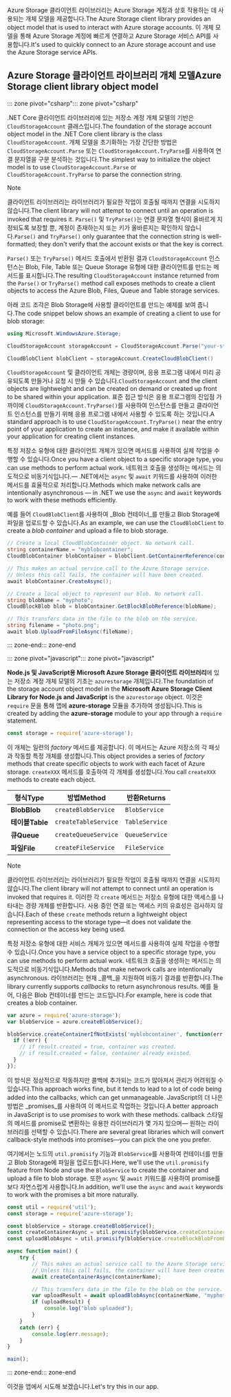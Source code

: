 <span data-ttu-id="44a96-101">Azure Storage 클라이언트 라이브러리는 Azure Storage 계정과 상호 작용하는 데 사용되는 개체 모델을 제공합니다.</span><span class="sxs-lookup"><span data-stu-id="44a96-101">The Azure Storage client library provides an object model that is used to interact with Azure storage accounts.</span></span> <span data-ttu-id="44a96-102">이 개체 모델을 통해 Azure Storage 계정에 빠르게 연결하고 Azure Storage 서비스 API를 사용합니다.</span><span class="sxs-lookup"><span data-stu-id="44a96-102">It's used to quickly connect to an Azure storage account and use the Azure Storage service APIs.</span></span> 

## <a name="azure-storage-client-library-object-model"></a><span data-ttu-id="44a96-103">Azure Storage 클라이언트 라이브러리 개체 모델</span><span class="sxs-lookup"><span data-stu-id="44a96-103">Azure Storage client library object model</span></span>

<span data-ttu-id="44a96-104">::: zone pivot="csharp"</span><span class="sxs-lookup"><span data-stu-id="44a96-104">::: zone pivot="csharp"</span></span>

<span data-ttu-id="44a96-105">.NET Core 클라이언트 라이브러리에 있는 저장소 계정 개체 모델의 기반은 `CloudStorageAccount` 클래스입니다.</span><span class="sxs-lookup"><span data-stu-id="44a96-105">The foundation of the storage account object model in the .NET Core client library is the class `CloudStorageAccount`.</span></span> <span data-ttu-id="44a96-106">개체 모델을 초기화하는 가장 간단한 방법은 `CloudStorageAccount.Parse` 또는 `CloudStorageAccount.TryParse`를 사용하여 연결 문자열을 구문 분석하는 것입니다.</span><span class="sxs-lookup"><span data-stu-id="44a96-106">The simplest way to initialize the object model is to use `CloudStorageAccount.Parse` or `CloudStorageAccount.TryParse` to parse the connection string.</span></span>

> [!NOTE]
> <span data-ttu-id="44a96-107">클라이언트 라이브러리는 라이브러리가 필요한 작업이 호출될 때까지 연결을 시도하지 않습니다.</span><span class="sxs-lookup"><span data-stu-id="44a96-107">The client library will not attempt to connect until an operation is invoked that requires it.</span></span> <span data-ttu-id="44a96-108">`Parse()` 및 `TryParse()`는 연결 문자열 형식이 올바르게 지정되도록 보장할 뿐, 계정이 존재하는지 또는 키가 올바른지는 확인하지 않습니다.</span><span class="sxs-lookup"><span data-stu-id="44a96-108">`Parse()` and `TryParse()` only guarantee that the connection string is well-formatted; they don't verify that the account exists or that the key is correct.</span></span> 

<span data-ttu-id="44a96-109">`Parse()` 또는 `TryParse()` 메서드 호출에서 반환된 결과 `CloudStorageAccount` 인스턴스는 Blob, File, Table 또는 Queue Storage 유형에 대한 클라이언트를 만드는 메서드를 표시합니다.</span><span class="sxs-lookup"><span data-stu-id="44a96-109">The resulting `CloudStorageAccount` instance returned from the `Parse()` or `TryParse()` method call exposes methods to create a client objects to access the Azure Blob, Files, Queue and Table storage services.</span></span> 

<span data-ttu-id="44a96-110">아래 코드 조각은 Blob Storage에 사용할 클라이언트를 만드는 예제를 보여 줍니다.</span><span class="sxs-lookup"><span data-stu-id="44a96-110">The code snippet below shows an example of creating a client to use for blob storage:</span></span>

```csharp
using Microsoft.WindowsAzure.Storage;

CloudStorageAccount storageAccount = CloudStorageAccount.Parse("your-storage-key-connection-string");

CloudBlobClient blobClient = storageAccount.CreateCloudBlobClient()
```

<span data-ttu-id="44a96-111">`CloudStorageAccount` 및 클라이언트 개체는 경량이며, 응용 프로그램 내에서 미리 공유되도록 만들거나 요청 시 만들 수 있습니다.</span><span class="sxs-lookup"><span data-stu-id="44a96-111">`CloudStorageAccount` and the client objects are lightweight and can be created on demand or created up front to be shared within your application.</span></span> <span data-ttu-id="44a96-112">표준 접근 방식은 응용 프로그램의 진입점 가까이에 `CloudStorageAccount.TryParse()`를 사용하여 인스턴스를 만들고 클라이언트 인스턴스를 만들기 위해 응용 프로그램 내에서 사용할 수 있도록 하는 것입니다.</span><span class="sxs-lookup"><span data-stu-id="44a96-112">A standard approach is to use `CloudStorageAccount.TryParse()` near the entry point of your application to create an instance, and make it available within your application for creating client instances.</span></span>

<span data-ttu-id="44a96-113">특정 저장소 유형에 대한 클라이언트 개체가 있으면 메서드를 사용하여 실제 작업을 수행할 수 있습니다.</span><span class="sxs-lookup"><span data-stu-id="44a96-113">Once you have a client object to a specific storage type, you can use methods to perform actual work.</span></span> <span data-ttu-id="44a96-114">네트워크 호출을 생성하는 메서드는 의도적으로 비동기식입니다.&mdash; .NET에서는 `async` 및 `await` 키워드를 사용하여 이러한 메서드를 효율적으로 처리합니다.</span><span class="sxs-lookup"><span data-stu-id="44a96-114">Methods which make network calls are intentionally asynchronous &mdash; in .NET we use the `async` and `await` keywords to work with these methods efficiently.</span></span>

<span data-ttu-id="44a96-115">예를 들어 `CloudBlobClient`를 사용하여 _Blob 컨테이너_를 만들고 Blob Storage에 파일을 업로드할 수 있습니다.</span><span class="sxs-lookup"><span data-stu-id="44a96-115">As an example, we can use the `CloudBlobClient` to create a _blob container_ and upload a file to blob storage.</span></span>

```csharp
// Create a local CloudBlobContainer object. No network call.
string containerName = "myblobcontainer";
CloudBlobContainer blobContainer = blobClient.GetContainerReference(containerName);

// This makes an actual service call to the Azure Storage service. 
// Unless this call fails, the container will have been created.
await blobContainer.CreateAsync();

// Create a local object to represent our blob. No network call.
string blobName = "myphoto";
CloudBlockBlob blob = blobContainer.GetBlockBlobReference(blobName);

// This transfers data in the file to the blob on the service.
string filename = "photo.png";
await blob.UploadFromFileAsync(fileName);
```

<span data-ttu-id="44a96-116">::: zone-end</span><span class="sxs-lookup"><span data-stu-id="44a96-116">::: zone-end</span></span>

<span data-ttu-id="44a96-117">::: zone pivot="javascript"</span><span class="sxs-lookup"><span data-stu-id="44a96-117">::: zone pivot="javascript"</span></span>

<span data-ttu-id="44a96-118">**Node.js 및 JavaScript용 Microsoft Azure Storage 클라이언트 라이브러리**에 있는 저장소 계정 개체 모델의 기초는 `azurestorage` 개체입니다.</span><span class="sxs-lookup"><span data-stu-id="44a96-118">The foundation of the storage account object model in the **Microsoft Azure Storage Client Library for Node.js and JavaScript** is the `azurestorage` object.</span></span> <span data-ttu-id="44a96-119">이것은 `require` 문을 통해 앱에 **azure-storage** 모듈을 추가하여 생성됩니다.</span><span class="sxs-lookup"><span data-stu-id="44a96-119">This is created by adding the **azure-storage** module to your app through a `require` statement.</span></span>

```javascript
const storage = require('azure-storage');
```

<span data-ttu-id="44a96-120">이 개체는 일련의 _factory_ 메서드를 제공합니다. 이 메서드는 Azure 저장소의 각 패싯과 작동할 특정 개체를 생성합니다.</span><span class="sxs-lookup"><span data-stu-id="44a96-120">This object provides a series of _factory_ methods that create specific objects to work with each facet of Azure storage.</span></span> <span data-ttu-id="44a96-121">`createXXX` 메서드를 호출하여 각 개체를 생성합니다.</span><span class="sxs-lookup"><span data-stu-id="44a96-121">You call `createXXX` methods to create each object.</span></span>

| <span data-ttu-id="44a96-122">형식</span><span class="sxs-lookup"><span data-stu-id="44a96-122">Type</span></span> | <span data-ttu-id="44a96-123">방법</span><span class="sxs-lookup"><span data-stu-id="44a96-123">Method</span></span> | <span data-ttu-id="44a96-124">반환</span><span class="sxs-lookup"><span data-stu-id="44a96-124">Returns</span></span> |
|--------|---------|-------------|
| <span data-ttu-id="44a96-125">**Blob**</span><span class="sxs-lookup"><span data-stu-id="44a96-125">**Blob**</span></span> | `createBlobService` | `BlobService` |
| <span data-ttu-id="44a96-126">**테이블**</span><span class="sxs-lookup"><span data-stu-id="44a96-126">**Table**</span></span> | `createTableService` | `TableService` |
| <span data-ttu-id="44a96-127">**큐**</span><span class="sxs-lookup"><span data-stu-id="44a96-127">**Queue**</span></span> | `createQueueService` | `QueueService` |
| <span data-ttu-id="44a96-128">**파일**</span><span class="sxs-lookup"><span data-stu-id="44a96-128">**File**</span></span> | `createFileService` | `FileService` |

> [!NOTE]
> <span data-ttu-id="44a96-129">클라이언트 라이브러리는 라이브러리가 필요한 작업이 호출될 때까지 연결을 시도하지 않습니다.</span><span class="sxs-lookup"><span data-stu-id="44a96-129">The client library will not attempt to connect until an operation is invoked that requires it.</span></span> <span data-ttu-id="44a96-130">이러한 각 `create` 메서드는 저장소 유형에 대한 액세스를 나타내는 경량 개체를 반환합니다. 사용 중인 연결 또는 액세스 키의 유효성은 검사하지 않습니다.</span><span class="sxs-lookup"><span data-stu-id="44a96-130">Each of these `create` methods return a lightweight object representing access to the storage type&mdash;it does not validate the connection or the access key being used.</span></span>

<span data-ttu-id="44a96-131">특정 저장소 유형에 대한 서비스 개체가 있으면 메서드를 사용하여 실제 작업을 수행할 수 있습니다.</span><span class="sxs-lookup"><span data-stu-id="44a96-131">Once you have a service object to a specific storage type, you can use methods to perform actual work.</span></span> <span data-ttu-id="44a96-132">네트워크 호출을 생성하는 메서드는 의도적으로 비동기식입니다.</span><span class="sxs-lookup"><span data-stu-id="44a96-132">Methods that make network calls are intentionally asynchronous.</span></span> <span data-ttu-id="44a96-133">라이브러리는 현재 _콜백_을 지원하여 비동기 결과를 반환합니다.</span><span class="sxs-lookup"><span data-stu-id="44a96-133">The library currently supports _callbacks_ to return asynchronous results.</span></span> <span data-ttu-id="44a96-134">예를 들어, 다음은 Blob 컨테이너를 만드는 코드입니다.</span><span class="sxs-lookup"><span data-stu-id="44a96-134">For example, here is code that creates a blob container.</span></span>

```javascript
var azure = require('azure-storage');
var blobService = azure.createBlobService();

blobService.createContainerIfNotExists('myblobcontainer', function(err, result, response) {
  if (!err) {
    // if result.created = true, container was created.
    // if result.created = false, container already existed.
  }
});
```

<span data-ttu-id="44a96-135">이 방식은 정상적으로 작동하지만 콜백에 추가되는 코드가 많아져서 관리가 어려워질 수 있습니다.</span><span class="sxs-lookup"><span data-stu-id="44a96-135">This approach works fine, but it tends to lead to a lot of code being added into the callbacks, which can get unmanageable.</span></span> <span data-ttu-id="44a96-136">JavaScript의 더 나은 방법은 _promises_를 사용하여 이 메서드로 작업하는 것입니다.</span><span class="sxs-lookup"><span data-stu-id="44a96-136">A better approach in JavaScript is to use _promises_ to work with these methods.</span></span> <span data-ttu-id="44a96-137">callback 스타일의 메서드를 promise로 변환하는 유용한 라이브러리가 몇 가지 있으며&mdash; 원하는 라이브러리를 선택할 수 있습니다.</span><span class="sxs-lookup"><span data-stu-id="44a96-137">There are several great libraries which will convert callback-style methods into promises&mdash;you can pick the one you prefer.</span></span>

<span data-ttu-id="44a96-138">여기에서는 노드의 `util.promisify` 기능과 `BlobService`를 사용하여 컨테이너를 만들고 Blob Storage에 파일을 업로드합니다.</span><span class="sxs-lookup"><span data-stu-id="44a96-138">Here, we'll use the `util.promisify` feature from Node and use the `BlobService` to create the container and upload a file to blob storage.</span></span> <span data-ttu-id="44a96-139">또한 `async` 및 `await` 키워드를 사용하여 promise를 보다 자연스럽게 사용합니다.</span><span class="sxs-lookup"><span data-stu-id="44a96-139">In addition, we'll use the `async` and `await` keywords to work with the promises a bit more naturally.</span></span>

```javascript
const util = require('util');
const storage = require('azure-storage');

const blobService = storage.createBlobService();
const createContainerAsync = util.promisify(blobService.createContainerIfNotExists).bind(blobService);
const uploadBlobAsync = util.promisify(blobService.createBlockBlobFromLocalFile).bind(blobService);

async function main() {
    try {
        // This makes an actual service call to the Azure Storage service. 
        // Unless this call fails, the container will have been created.
        await createContainerAsync(containerName);

        // This transfers data in the file to the blob on the service.
        var uploadResult = await uploadBlobAsync(containerName, "myphoto", "photo.png");
        if (uploadResult) {
            console.log("blob uploaded");
        }
    }
    catch (err) {
        console.log(err.message);
    }
}

main();
```
<span data-ttu-id="44a96-140">::: zone-end</span><span class="sxs-lookup"><span data-stu-id="44a96-140">::: zone-end</span></span>

<span data-ttu-id="44a96-141">이것을 앱에서 시도해 보겠습니다.</span><span class="sxs-lookup"><span data-stu-id="44a96-141">Let's try this in our app.</span></span>